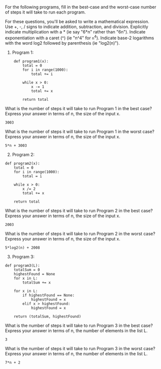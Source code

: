 For the following programs, fill in the best-case and the worst-case number of steps it will take to run each program.

For these questions, you'll be asked to write a mathematical expression. Use +, -, / signs to indicate addition, subtraction, and division. Explicitly indicate multiplication with a * (ie say "6*n" rather than "6n"). Indicate exponentiation with a caret (^) (ie "n^4" for `n`<sup>4</sup>). Indicate base-2 logarithms with the word log2 followed by parenthesis (ie "log2(n)").

1. Program 1:

```
    def program1(x):
        total = 0
        for i in range(1000):
            total += i

        while x > 0:
            x -= 1
            total += x

        return total
```

What is the number of steps it will take to run Program 1 in the best case? Express your answer in terms of n, the size of the input x.

`3003`

What is the number of steps it will take to run Program 1 in the worst case? Express your answer in terms of n, the size of the input x.

`5*n + 3003`

2. Program 2:

```
def program2(x):
    total = 0
    for i in range(1000):
        total = i

    while x > 0:
        x /= 2
        total += x

    return total
```

What is the number of steps it will take to run Program 2 in the best case? Express your answer in terms of n, the size of the input x.

`2003`

What is the number of steps it will take to run Program 2 in the worst case? Express your answer in terms of n, the size of the input x.

`5*log2(n) + 2008`

3. Program 3:

```
def program3(L):
    totalSum = 0
    highestFound = None
    for x in L:
        totalSum += x

    for x in L:
        if highestFound == None:
            highestFound = x
        elif x > highestFound:
            highestFound = x

    return (totalSum, highestFound)
```

What is the number of steps it will take to run Program 3 in the best case? Express your answer in terms of n, the number of elements in the list L.

`3`

What is the number of steps it will take to run Program 3 in the worst case? Express your answer in terms of n, the number of elements in the list L.

`7*n + 2`